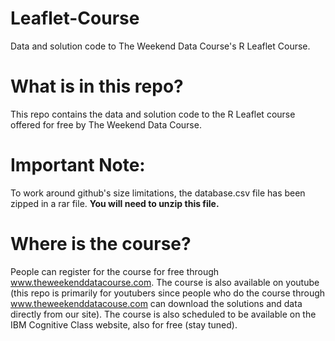 # Leaflet-Course
Data and solution code to The Weekend Data Course's R Leaflet Course.

# What is in this repo?
This repo contains the data and solution code to the R Leaflet course offered for free by The Weekend Data Course.  

# Important Note:
To work around github's size limitations, the database.csv file has been zipped in a rar file.  **You will need to unzip this file.**

# Where is the course?
People can register for the course for free through www.theweekenddatacourse.com.  The course is also available on youtube (this repo is primarily for youtubers since people who do the course through www.theweekenddatacouse.com can download the solutions and data directly from our site).  The course is also scheduled to be available on the IBM Cognitive Class website, also for free (stay tuned).



